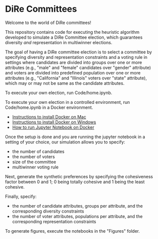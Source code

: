 # DiRe Committees

Welcome to the world of DiRe committees!

This repository contains code for executing the heuristic algorithm developed to simulate a DiRe Committee election, which guarantees diversity *and* representation in multiwinner elections.

The goal of having a DiRe committee election is to select a committee by specifying diversity and representation constraints and a voting rule in settings where candidates are divided into groups over one or more attributes (e.g., "male" and "female" candidates over "gender" attribute) and voters are divided into predefined population over one or more attributes (e.g., "California" and "Illinois" voters over "state" attribute), which may or may not be same as the candidate attributes.

To execute your own election, run Code/home.ipynb.

To execute your own election in a controlled environment, run Code/home.ipynb in a Docker environment.
* [Instructions to install Docker on Mac](https://docs.docker.com/desktop/mac/install/)
* [Instructions to install Docker on Windows](https://docs.docker.com/desktop/windows/install/)
* [How to run Jupyter Notebook on Docker](https://towardsdatascience.com/how-to-run-jupyter-notebook-on-docker-7c9748ed209f)

Once the setup is done and you are running the jupyter notebook in a setting of your choice, our simulation allows you to specify:

* the number of candidates
* the number of voters
* size of the committee
* multiwinner voting rule

Next, generate the synthetic preferences by specifying the cohesiveness factor between 0 and 1; 0 being totally cohesive and 1 being the least cohesive.

Finally, specify:
* the number of candidate attributes, groups per attribute, and the corresponding diversity constraints
* the number of voter attributes, populations per attribute, and the corresponding representation constraints

To generate figures, execute the notebooks in the "Figures" folder.
